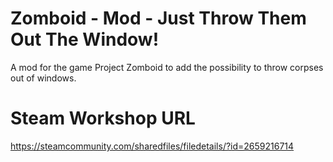 # Zomboid - Mod - Just Throw Them Out The Window!
A mod for the game Project Zomboid to add the possibility to throw corpses out of windows.

# Steam Workshop URL
https://steamcommunity.com/sharedfiles/filedetails/?id=2659216714
